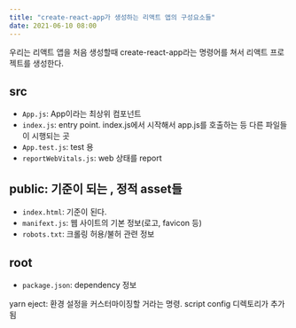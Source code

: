 ```yaml
---
title: "create-react-app가 생성하는 리액트 앱의 구성요소들"
date: 2021-06-10 08:00
---
```

우리는 리액트 앱을 처음 생성할때 create-react-app라는 명령어를 쳐서 리액트 프로젝트를 생성한다.

## src

- `App.js`: App이라는 최상위 컴포넌트
- `index.js`: entry point. index.js에서 시작해서 app.js를 호출하는 등 다른 파일들이 시행되는 곳
- `App.test.js`: test 용
- `reportWebVitals.js`: web 상태를 report

## public: 기준이 되는 , 정적 asset들

- `index.html`: 기준이 된다.
- `manifext.js`: 웹 사이트의 기본 정보(로고, favicon 등)
- `robots.txt`: 크롤링 허용/불허 관련 정보

## root

- `package.json`: dependency 정보

yarn eject: 환경 설정을 커스터마이징할 거라는 명령. script config 디렉토리가 추가됨
